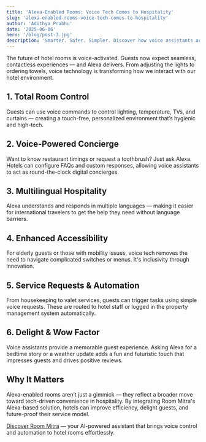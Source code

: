 ```yaml
---
title: 'Alexa-Enabled Rooms: Voice Tech Comes to Hospitality'
slug: 'alexa-enabled-rooms-voice-tech-comes-to-hospitality'
author: 'Adithya Prabhu'
date: '2025-06-06'
hero: '/blog/post-3.jpg'
description: 'Smarter. Safer. Simpler. Discover how voice assistants are redefining guest experience.'
---
```


<p>The future of hotel rooms is voice-activated. Guests now expect seamless, contactless experiences — and Alexa
delivers. From adjusting the lights to ordering towels, voice technology is transforming how we interact
with our
hotel environment.</p>

<h2>1. Total Room Control</h2>
<p>Guests can use voice commands to control lighting, temperature, TVs, and curtains — creating a touch-free,
personalized environment that’s hygienic and high-tech.</p>

<h2>2. Voice-Powered Concierge</h2>
<p>Want to know restaurant timings or request a toothbrush? Just ask Alexa. Hotels can configure FAQs and custom
responses, allowing voice assistants to act as round-the-clock digital concierges.</p>

<h2>3. Multilingual Hospitality</h2>
<p>Alexa understands and responds in multiple languages — making it easier for international travelers to get
the
help they need without language barriers.</p>

<h2>4. Enhanced Accessibility</h2>
<p>For elderly guests or those with mobility issues, voice tech removes the need to navigate complicated
switches or
menus. It's inclusivity through innovation.</p>

<h2>5. Service Requests & Automation</h2>
<p>From housekeeping to valet services, guests can trigger tasks using simple voice requests. These are routed
to
hotel staff or logged in the property management system automatically.</p>

<h2>6. Delight & Wow Factor</h2>
<p>Voice assistants provide a memorable guest experience. Asking Alexa for a bedtime story or a weather update
adds
a fun and futuristic touch that impresses guests and drives positive reviews.</p>

<h2>Why It Matters</h2>
<p>Alexa-enabled rooms aren’t just a gimmick — they reflect a broader move toward tech-driven convenience in
hospitality. By integrating Room Mitra's Alexa-based solution, hotels can improve efficiency, delight
guests, and
future-proof their service model.</p>

<p><a href="https://roommitra.com" target="_blank">Discover Room Mitra</a> — your AI-powered assistant that
brings
voice control and automation to hotel rooms effortlessly.</p>
